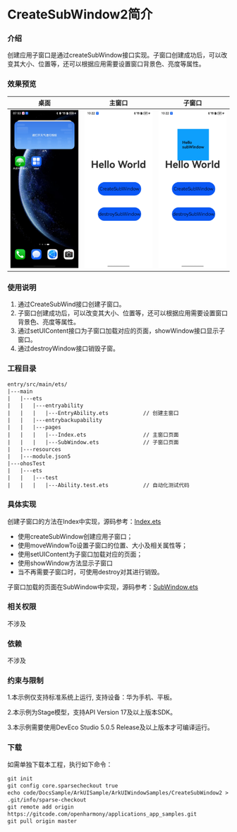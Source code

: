 # CreateSubWindow2简介

### 介绍

创建应用子窗口是通过createSubWindow接口实现。子窗口创建成功后，可以改变其大小、位置等，还可以根据应用需要设置窗口背景色、亮度等属性。

### 效果预览

| 桌面 |主窗口|子窗口|
|---------------------------------------|--------------------------------|--------------------------------|
|![image](screenshots/screenshot_1.png)|![image](screenshots/screenshot_2.png)|![image](screenshots/screenshot_3.png)|

### 使用说明

1. 通过CreateSubWind接口创建子窗口。
2. 子窗口创建成功后，可以改变其大小、位置等，还可以根据应用需要设置窗口背景色、亮度等属性。
3. 通过setUIContent接口为子窗口加载对应的页面，showWindow接口显示子窗口。
4. 通过destroyWindow接口销毁子窗。

### 工程目录

```
entry/src/main/ets/
|---main
|   |---ets
|   |   |---entryability
|   |   |   |---EntryAbility.ets           // 创建主窗口
|   |   |---entrybackupability
|   |   |---pages
|   |   |   |---Index.ets                  // 主窗口页面
|   |   |   |---SubWindow.ets              // 子窗口页面
|   |---resources
|   |---module.json5                       
|---ohosTest
|   |---ets 
|   |   |---test
|   |   |   |---Ability.test.ets           // 自动化测试代码
```
### 具体实现

创建子窗口的方法在Index中实现，源码参考：[Index.ets](https://gitcode.com/openharmony/applications_app_samples/blob/master/code/DocsSample/ArkUISample/ArkUIWindowSamples/CreateSubWindow2/entry/src/main/ets/pages/Index.ets)

- 使用createSubWindow创建应用子窗口；
- 使用moveWindowTo设置子窗口的位置、大小及相关属性等；
- 使用setUIContent为子窗口加载对应的页面；
- 使用showWindow方法显示子窗口
- 当不再需要子窗口时，可使用destroy对其进行销毁。

子窗口加载的页面在SubWindow中实现，源码参考：[SubWindow.ets](https://gitcode.com/openharmony/applications_app_samples/blob/master/code/DocsSample/ArkUISample/ArkUIWindowSamples/CreateSubWindow2/entry/src/main/ets/pages/Index.ets)

### 相关权限

不涉及

### 依赖

不涉及

### 约束与限制

1.本示例仅支持标准系统上运行, 支持设备：华为手机、平板。

2.本示例为Stage模型，支持API Version 17及以上版本SDK。

3.本示例需要使用DevEco Studio 5.0.5 Release及以上版本才可编译运行。

### 下载

如需单独下载本工程，执行如下命令：

```
git init
git config core.sparsecheckout true
echo code/DocsSample/ArkUISample/ArkUIWindowSamples/CreateSubWindow2 > .git/info/sparse-checkout
git remote add origin https://gitcode.com/openharmony/applications_app_samples.git
git pull origin master
```